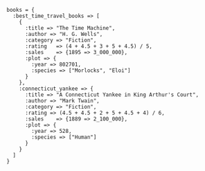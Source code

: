     books = {
      :best_time_travel_books => [
        {
          :title => "The Time Machine", 
          :author => "H. G. Wells", 
          :category => "Fiction", 
          :rating   => (4 + 4.5 + 3 + 5 + 4.5) / 5,
          :sales    => {1895 => 3_000_000},
          :plot => {
            :year => 802701, 
            :species => ["Morlocks", "Eloi"]
          }
        },
        :connecticut_yankee => {
          :title => "A Connecticut Yankee in King Arthur's Court", 
          :author => "Mark Twain", 
          :category => "Fiction", 
          :rating => (4.5 + 4.5 + 2 + 5 + 4.5 + 4) / 6,
          :sales    => {1889 => 2_100_000},
          :plot => {
            :year => 528, 
            :species => ["Human"]
          }
        }
      ]
    }
    